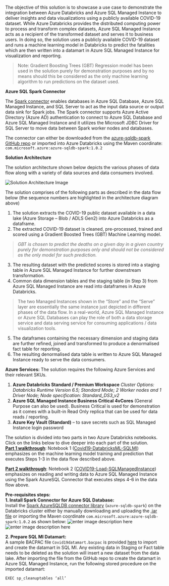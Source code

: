 The objective of this solution is to showcase a use case to demonstrate the integration between Azure Databricks and Azure SQL Managed Instance to deliver insights and data visualizations using a publicly available COVID-19 dataset. While Azure Databricks provides the distributed computing power to process and transform complex datasets, Azure SQL Managed Instance acts as a recipient of the transformed dataset and serves it to business users. In doing so, the solution uses a publicly available COVID-19 dataset and runs a machine learning model in Databricks to predict the fatalities which are then written into a datamart in Azure SQL Managed Instance for visualization and reporting.

> Note: Gradient Boosting Trees (GBT) Regression model has been used in
> the solution purely for demonstration purposes and by no means should
> this be considered as the only machine learning algorithm to run
> predictions on the dataset used.


**Azure SQL Spark Connector**

The [Spark connector](https://docs.microsoft.com/en-us/azure/azure-sql/database/spark-connector) enables databases in Azure SQL Database, Azure SQL Managed Instance, and SQL Server to act as the input data source or output data sink for Spark jobs. The Spark connector supports Azure Active Directory (Azure AD) authentication to connect to Azure SQL Database and Azure SQL Managed Instance and it utilizes the Microsoft JDBC Driver for SQL Server to move data between Spark worker nodes and databases.

The connector can either be downloaded from the [azure-sqldb-spark GitHub repo](https://github.com/Azure/azure-sqldb-spark/tree/master/releases/azure-sqldb-spark-1.0.0) or imported into Azure Databricks using the Maven coordinate: `com.microsoft.azure:azure-sqldb-spark:1.0.2`

**Solution Architecture**

The solution architecture shown below depicts the various phases of data flow along with a variety of data sources and data consumers involved.

![Solution Architecture Image](https://github.com/mokabiru/databrickssqlmi/raw/master/media/Solution%20Architecture%20Numbered%20.jpg)

The solution comprises of the following parts as described in the data flow below (the sequence numbers are highlighted in the architecture diagram above)

 1. The solution extracts the COVID-19 public dataset available in a
    data lake (Azure Storage – Blob / ADLS Gen2) into Azure Databricks
    as a dataframe.
  2. The extracted COVID-19 dataset is cleaned, pre-processed, trained
    and scored using a Gradient Boosted Trees (GBT) Machine Learning
    model.

> *GBT is chosen to predict the deaths on a given day in a given country
> purely for   demonstration purposes only and should not
>     be considered as the only model for such prediction.*

3. The resulting dataset with the predicted scores is stored into a
staging table in Azure SQL Managed Instance for further downstream
transformation.
4. Common data dimension tables and the staging table (in Step 3) from
Azure SQL Managed Instance are read into dataframes in Azure
Databricks.

> The two Managed Instances shown in the “Store” and the “Serve” layer
> are essentially the same instance just depicted in different phases of
> the data flow. In a real-world, Azure SQL Managed Instance or Azure
> SQL Databases can play the role of both a data storage service and
> data serving service for consuming applications / data visualization
> tools.

5. The dataframes containing the necessary dimension and staging data
are further refined, joined and transformed to produce a
denormalised fact table for reporting.
6. The resulting denormalised data table is written to Azure SQL
Managed Instance ready to serve the data consumers.

**Azure Services:**
The solution requires the following Azure Services and their relevant SKUs.
1. **Azure Databricks Standard / Premium Workspace**
*Cluster Options: Databricks Runtime Version 6.5; Standard Mode; 2 Worker nodes and 1 Driver Node;
Node specification: Standard_DS3_v2*
2. **Azure SQL Managed Instance Business Critical 4vCores** (General Purpose can also be used). Business Critical is used for demonstration as it comes with a built-in Read Only replica that can be used for data reads / reporting.
3. **Azure Key Vault (Standard)** – to save secrets such as SQL Managed Instance login password

The solution is divided into two parts in two Azure Databricks notebooks. Click on the links below to dive deeper into each part of the solution. <br>
[**Part 1 walkthrough**](https://github.com/mokabiru/databrickssqlmi/blob/master/Part1_README.md): 
Notebook 1 ([Covid19-DatabricksML-SQLMI](https://github.com/mokabiru/databrickssqlmi/blob/master/DatabricksNotebooks/Covid19-DatabricksML-SQLMI.dbc)) emphasizes on the machine learning model training and prediction that executes Steps 1-3 in the data flow described above.

[**Part 2 walkthrough**](https://github.com/mokabiru/databrickssqlmi/blob/master/Part2_README.md):
Notebook 2 ([COVID19-Load-SQLManagedInstance](https://github.com/mokabiru/databrickssqlmi/blob/master/DatabricksNotebooks/COVID19-Load-SQLManagedInstance.dbc)) emphasizes on reading and writing data to Azure SQL Managed Instance using the Spark AzureSQL Connector that executes steps 4-6 in the data flow above.

**Pre-requisites steps:**<br>**1. Install Spark Connector for Azure SQL Database:**<br>Install the [Spark AzureSQLDB connector library](https://docs.microsoft.com/en-us/azure/databricks/data/data-sources/sql-databases-azure) (`azure-sqldb-spark`) on the Databricks cluster either by manually downloading and uploading the [.jar file](https://github.com/Azure/azure-sqldb-spark/tree/master/releases/azure-sqldb-spark-1.0.0) or importing the Maven coordinate `com.microsoft.azure:azure-sqldb-spark:1.0.2` as shown below:
![enter image description here](https://github.com/mokabiru/databrickssqlmi/raw/master/media/installlibrary.png)
![enter image description here](https://github.com/mokabiru/databrickssqlmi/raw/master/media/maveninstall.png)

**2. Prepare SQL MI Datamart:**<br>A sample BACPAC file `Covid19datamart.bacpac` is provided [here](https://github.com/mokabiru/databrickssqlmi/tree/master/SQLMI/bacpac) to import and create the datamart in SQL MI. Any existing data in Staging or Fact table needs to be deleted as the solution will insert a new dataset from the data lake. After importing the file from the GitHub repo to create the datamart in Azure SQL Managed Instance, run the following stored procedure on the imported datamart:

    EXEC sp_cleanuptables ‘all’
